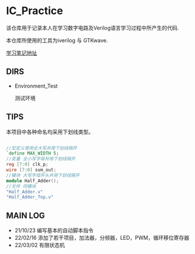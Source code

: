 # IC_Practice
该仓库用于记录本人在学习数字电路及Verilog语言学习过程中所产生的代码.

本仓库所使用的工具为iverilog 与 GTKwave.

[学习笔记地址](./Notes/Note.md)

## DIRS

-   Environment_Test

    测试环境



## TIPS

本项目中各种命名均采用下划线类型。
```verilog

//宏定义使用全大写并用下划线隔开
`define MAX_WIDTH 5;
//变量 全小写字母并用下划线隔开
reg [7:0] clk_p;
wire [7:0] sum_out;
//模块 大写字母开头并用下划线隔开
module Half_Adder();
//文件 同模块
"Half_Adder.v"
"Half_Adder_Top.v"
```


## MAIN LOG

- 21/10/23 编写基本的自动脚本指令
- 22/02/16 添加了若干项目，加法器，分频器，LED，PWM，循环移位寄存器
- 22/03/02 有限状态机


